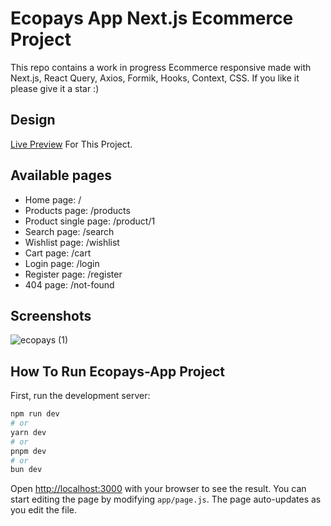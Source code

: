 # Ecopays App Next.js Ecommerce Project

This repo contains a work in progress Ecommerce responsive made with Next.js, React Query, Axios, Formik, Hooks, Context, CSS. If you like it please give it a star :)


## Design

[Live Preview](https://ecopays.netlify.app/) For This Project.


## Available pages

- Home page: /
- Products page: /products
- Product single page: /product/1
- Search page: /search
- Wishlist page: /wishlist
- Cart page: /cart
- Login page: /login
- Register page: /register
- 404 page: /not-found


## Screenshots

![ecopays (1)](https://github.com/user-attachments/assets/02c99f8a-f108-4efc-a4a1-138eb9cfde84)


## How To Run Ecopays-App Project

First, run the development server:

```bash
npm run dev
# or
yarn dev
# or
pnpm dev
# or
bun dev
```

Open [http://localhost:3000](http://localhost:3000) with your browser to see the result.
You can start editing the page by modifying `app/page.js`. The page auto-updates as you edit the file.
